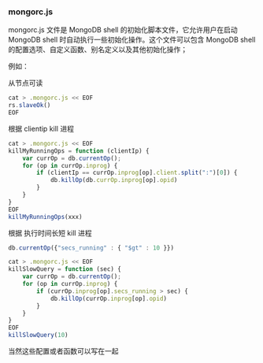 ### mongorc.js

mongorc.js  文件是 MongoDB shell 的初始化脚本文件，它允许用户在启动 MongoDB shell 时自动执行一些初始化操作。这个文件可以包含 MongoDB shell 的配置选项、自定义函数、别名定义以及其他初始化操作；

例如：

从节点可读

```javascript
cat > .mongorc.js << EOF
rs.slaveOk()
EOF
```

根据 clientip kill 进程

```javascript
cat > .mongorc.js << EOF
killMyRunningOps = function (clientIp) {
    var currOp = db.currentOp();
    for (op in currOp.inprog) {
        if (clientIp == currOp.inprog[op].client.split(":")[0]) {
            db.killOp(db.currOp.inprog[op].opid)
        }
    }
}
EOF
killMyRunningOps(xxx)
```

根据 执行时间长短 kill 进程

```javascript
db.currentOp({"secs_running" : { "$gt" : 10 }})

cat > .mongorc.js << EOF
killSlowQuery = function (sec) {
    var currOp = db.currentOp();
    for (op in currOp.inprog) {
        if (currOp.inprog[op].secs_running > sec) {
            db.killOp(currOp.inprog[op].opid)
        }
    }
}
EOF
killSlowQuery(10)
```

当然这些配置或者函数可以写在一起